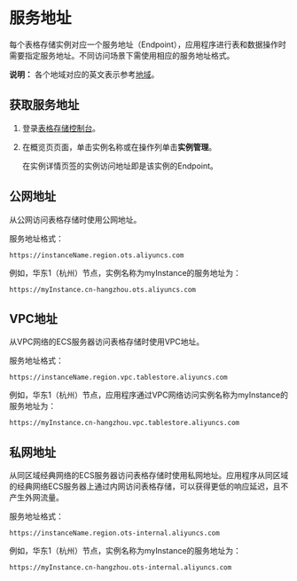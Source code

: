 # 服务地址

每个表格存储实例对应一个服务地址（Endpoint），应用程序进行表和数据操作时需要指定服务地址。不同访问场景下需使用相应的服务地址格式。

**说明：** 各个地域对应的英文表示参考[地域](/intl.zh-CN/功能介绍/基础概念/地域.md)。

## 获取服务地址

1.  登录[表格存储控制台](https://otsnext.console.aliyun.com/)。
2.  在概览页页面，单击实例名称或在操作列单击**实例管理**。

    在实例详情页签的实例访问地址即是该实例的Endpoint。


## 公网地址

从公网访问表格存储时使用公网地址。

服务地址格式：

`https://instanceName.region.ots.aliyuncs.com`

例如，华东1（杭州）节点，实例名称为myInstance的服务地址为：

`https://myInstance.cn-hangzhou.ots.aliyuncs.com`

## VPC地址

从VPC网络的ECS服务器访问表格存储时使用VPC地址。

服务地址格式：

`https://instanceName.region.vpc.tablestore.aliyuncs.com`

例如，华东1（杭州）节点，应用程序通过VPC网络访问实例名称为myInstance的服务地址为：

`https://myInstance.cn-hangzhou.vpc.tablestore.aliyuncs.com`

## 私网地址

从同区域经典网络的ECS服务器访问表格存储时使用私网地址。应用程序从同区域的经典网络ECS服务器上通过内网访问表格存储，可以获得更低的响应延迟，且不产生外网流量。

服务地址格式：

`https://instanceName.region.ots-internal.aliyuncs.com`

例如，华东1（杭州）节点，实例名称为myInstance的服务地址为：

`https://myInstance.cn-hangzhou.ots-internal.aliyuncs.com`

